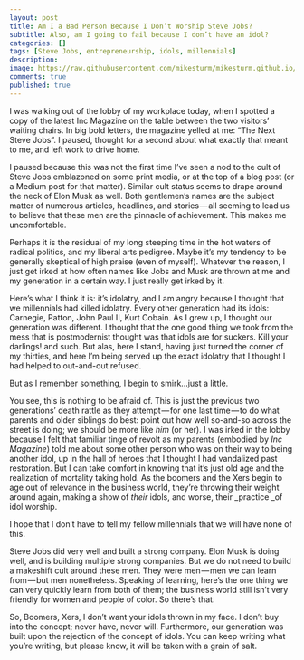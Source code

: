 ```yaml
---
layout: post
title: Am I a Bad Person Because I Don’t Worship Steve Jobs?
subtitle: Also, am I going to fail because I don’t have an idol?
categories: []
tags: [Steve Jobs, entrepreneurship, idols, millennials]
description: 
image: https://raw.githubusercontent.com/mikesturm/mikesturm.github.io/master/assets/kowtow.png
comments: true
published: true
---
```


I was walking out of the lobby of my workplace today, when I spotted a copy of the latest Inc Magazine on the table between the two visitors’ waiting chairs. In big bold letters, the magazine yelled at me: “The Next Steve Jobs”. I paused, thought for a second about what exactly that meant to me, and left work to drive home.

I paused because this was not the first time I’ve seen a nod to the cult of Steve Jobs emblazoned on some print media, or at the top of a blog post (or a Medium post for that matter). Similar cult status seems to drape around the neck of Elon Musk as well. Both gentlemen’s names are the subject matter of numerous articles, headlines, and stories — all seeming to lead us to believe that these men are the pinnacle of achievement. This makes me uncomfortable.

Perhaps it is the residual of my long steeping time in the hot waters of radical politics, and my liberal arts pedigree. Maybe it’s my tendency to be generally skeptical of high praise (even of myself). Whatever the reason, I just get irked at how often names like Jobs and Musk are thrown at me and my generation in a certain way. I just really get irked by it.

Here’s what I think it is: it’s idolatry, and I am angry because I thought that we millennials had killed idolatry. Every other generation had its idols: Carnegie, Patton, John Paul II, Kurt Cobain. As I grew up, I thought our generation was different. I thought that the one good thing we took from the mess that is postmodernist thought was that idols are for suckers. Kill your darlings! and such. But alas, here I stand, having just turned the corner of my thirties, and here I’m being served up the exact idolatry that I thought I had helped to out-and-out refused.

But as I remember something, I begin to smirk…just a little.

You see, this is nothing to be afraid of. This is just the previous two generations’ death rattle as they attempt — for one last time — to do what parents and older siblings do best: point out how well so-and-so across the street is doing; we should be more like _him_ (or her). I was irked in the lobby because I felt that familiar tinge of revolt as my parents (embodied by _Inc Magazine_) told me about some other person who was on their way to being another idol, up in the hall of heroes that I thought I had vandalized past restoration. But I can take comfort in knowing that it’s just old age and the realization of mortality taking hold. As the boomers and the Xers begin to age out of relevance in the business world, they’re throwing their weight around again, making a show of _their_ idols, and worse, their _practice _of idol worship.

I hope that I don’t have to tell my fellow millennials that we will have none of this.

Steve Jobs did very well and built a strong company. Elon Musk is doing well, and is building multiple strong companies. But we do not need to build a makeshift cult around these men. They were men — men we can learn from — but men nonetheless. Speaking of learning, here’s the one thing we can very quickly learn from both of them; the business world still isn’t very friendly for women and people of color. So there’s that.

So, Boomers, Xers, I don’t want your idols thrown in my face. I don’t buy into the concept; never have, never will. Furthermore, our generation was built upon the rejection of the concept of idols. You can keep writing what you’re writing, but please know, it will be taken with a grain of salt.
